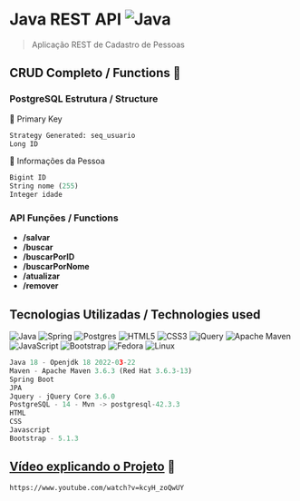 # Java REST API  ![Java](https://img.shields.io/badge/java-%23ED8B00.svg?style=for-the-badge&logo=java&logoColor=white)
> Aplicação REST de Cadastro de Pessoas

## CRUD Completo / Functions :maple_leaf: <br/>
### PostgreSQL Estrutura / Structure
:key: Primary Key
```py
Strategy Generated: seq_usuario
Long ID
```

🤵 Informações da Pessoa
```py
Bigint ID
String nome (255)
Integer idade 
```
###

### API Funções / Functions
* **/salvar**
* **/buscar**  
* **/buscarPorID**
* **/buscarPorNome**
* **/atualizar**
* **/remover**
###

## Tecnologias Utilizadas /  Technologies used  

![Java](https://img.shields.io/badge/java-%23ED8B00.svg?style=for-the-badge&logo=java&logoColor=white)
![Spring](https://img.shields.io/badge/spring-%236DB33F.svg?style=for-the-badge&logo=spring&logoColor=white)
![Postgres](https://img.shields.io/badge/postgres-%23316192.svg?style=for-the-badge&logo=postgresql&logoColor=white)
![HTML5](https://img.shields.io/badge/html5-%23E34F26.svg?style=for-the-badge&logo=html5&logoColor=white)
![CSS3](https://img.shields.io/badge/css3-%231572B6.svg?style=for-the-badge&logo=css3&logoColor=white)
![jQuery](https://img.shields.io/badge/jquery-%230769AD.svg?style=for-the-badge&logo=jquery&logoColor=white)
![Apache Maven](https://img.shields.io/badge/Apache%20Maven-C71A36?style=for-the-badge&logo=Apache%20Maven&logoColor=white)
![JavaScript](https://img.shields.io/badge/javascript-%23323330.svg?style=for-the-badge&logo=javascript&logoColor=%23F7DF1E)
![Bootstrap](https://img.shields.io/badge/bootstrap-%23563D7C.svg?style=for-the-badge&logo=bootstrap&logoColor=white)
![Fedora](https://img.shields.io/badge/Fedora-294172?style=for-the-badge&logo=fedora&logoColor=white)
![Linux](https://img.shields.io/badge/Linux-FCC624?style=for-the-badge&logo=linux&logoColor=black)
```py
Java 18 - Openjdk 18 2022-03-22
Maven - Apache Maven 3.6.3 (Red Hat 3.6.3-13)
Spring Boot
JPA
Jquery - jQuery Core 3.6.0
PostgreSQL - 14 - Mvn -> postgresql-42.3.3
HTML
CSS
Javascript
Bootstrap - 5.1.3
```

## <a href="https://www.youtube.com/watch?v=kcyH_zoQwUY" rel="nofollow">Vídeo explicando o Projeto</a> :movie_camera:
```
https://www.youtube.com/watch?v=kcyH_zoQwUY
```
